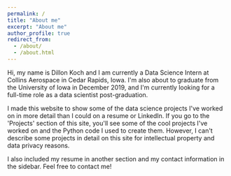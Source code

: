 ```yaml
---
permalink: /
title: "About me"
excerpt: "About me"
author_profile: true
redirect_from: 
  - /about/
  - /about.html
---
```


Hi, my name is Dillon Koch and I am currently a Data Science Intern at Collins Aerospace in Cedar Rapids, Iowa. I'm also about to graduate from the University of Iowa in December 2019, and I'm currently looking for a full-time role as a data scientist post-graduation.

I made this website to show some of the data science projects I've worked on in more detail than I could on a resume or LinkedIn. If you go to the 'Projects' section of this site, you'll see some of the cool projects I've worked on and the Python code I used to create them. However, I can't describe some projects in detail on this site for intellectual property and data privacy reasons.

I also included my resume in another section and my contact information in the sidebar. Feel free to contact me!

